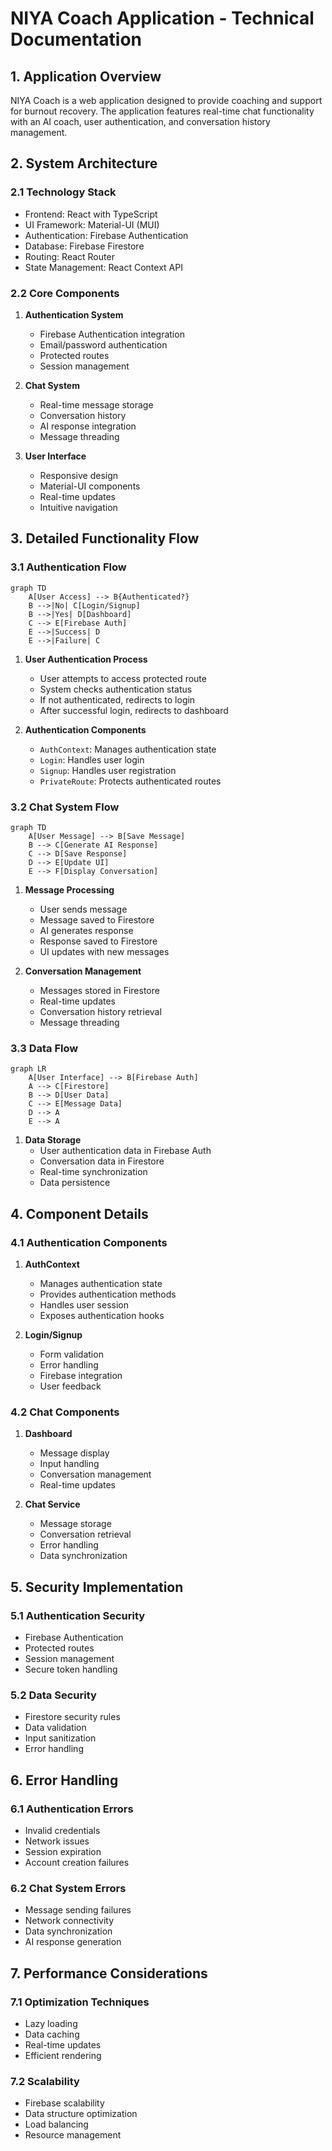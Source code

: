 # NIYA Coach Application - Technical Documentation

## 1. Application Overview
NIYA Coach is a web application designed to provide coaching and support for burnout recovery. The application features real-time chat functionality with an AI coach, user authentication, and conversation history management.

## 2. System Architecture

### 2.1 Technology Stack
- Frontend: React with TypeScript
- UI Framework: Material-UI (MUI)
- Authentication: Firebase Authentication
- Database: Firebase Firestore
- Routing: React Router
- State Management: React Context API

### 2.2 Core Components
1. **Authentication System**
   - Firebase Authentication integration
   - Email/password authentication
   - Protected routes
   - Session management

2. **Chat System**
   - Real-time message storage
   - Conversation history
   - AI response integration
   - Message threading

3. **User Interface**
   - Responsive design
   - Material-UI components
   - Real-time updates
   - Intuitive navigation

## 3. Detailed Functionality Flow

### 3.1 Authentication Flow
```mermaid
graph TD
    A[User Access] --> B{Authenticated?}
    B -->|No| C[Login/Signup]
    B -->|Yes| D[Dashboard]
    C --> E[Firebase Auth]
    E -->|Success| D
    E -->|Failure| C
```

1. **User Authentication Process**
   - User attempts to access protected route
   - System checks authentication status
   - If not authenticated, redirects to login
   - After successful login, redirects to dashboard

2. **Authentication Components**
   - `AuthContext`: Manages authentication state
   - `Login`: Handles user login
   - `Signup`: Handles user registration
   - `PrivateRoute`: Protects authenticated routes

### 3.2 Chat System Flow
```mermaid
graph TD
    A[User Message] --> B[Save Message]
    B --> C[Generate AI Response]
    C --> D[Save Response]
    D --> E[Update UI]
    E --> F[Display Conversation]
```

1. **Message Processing**
   - User sends message
   - Message saved to Firestore
   - AI generates response
   - Response saved to Firestore
   - UI updates with new messages

2. **Conversation Management**
   - Messages stored in Firestore
   - Real-time updates
   - Conversation history retrieval
   - Message threading

### 3.3 Data Flow
```mermaid
graph LR
    A[User Interface] --> B[Firebase Auth]
    A --> C[Firestore]
    B --> D[User Data]
    C --> E[Message Data]
    D --> A
    E --> A
```

1. **Data Storage**
   - User authentication data in Firebase Auth
   - Conversation data in Firestore
   - Real-time synchronization
   - Data persistence

## 4. Component Details

### 4.1 Authentication Components
1. **AuthContext**
   - Manages authentication state
   - Provides authentication methods
   - Handles user session
   - Exposes authentication hooks

2. **Login/Signup**
   - Form validation
   - Error handling
   - Firebase integration
   - User feedback

### 4.2 Chat Components
1. **Dashboard**
   - Message display
   - Input handling
   - Conversation management
   - Real-time updates

2. **Chat Service**
   - Message storage
   - Conversation retrieval
   - Error handling
   - Data synchronization

## 5. Security Implementation

### 5.1 Authentication Security
- Firebase Authentication
- Protected routes
- Session management
- Secure token handling

### 5.2 Data Security
- Firestore security rules
- Data validation
- Input sanitization
- Error handling

## 6. Error Handling

### 6.1 Authentication Errors
- Invalid credentials
- Network issues
- Session expiration
- Account creation failures

### 6.2 Chat System Errors
- Message sending failures
- Network connectivity
- Data synchronization
- AI response generation

## 7. Performance Considerations

### 7.1 Optimization Techniques
- Lazy loading
- Data caching
- Real-time updates
- Efficient rendering

### 7.2 Scalability
- Firebase scalability
- Data structure optimization
- Load balancing
- Resource management 